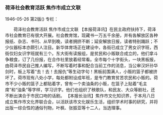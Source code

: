### 荷泽社会教育活跃  焦作市成立文联

1946-05-26
第2版()
专栏：

　　荷泽社会教育活跃
    焦作市成立文联
    【本报荷泽讯】在民主政府扶持下，荷泽市社会教育已有很大开展。社会教育馆，现藏书一万五千余册，并有各解放区各种报纸、杂志、书刊、从早到晚，读者拥挤不断；延安解放日报，读者特别踊跃；不少仪器标本亦颇引人注目。新华体育场正在建设中，各街已成立了男女识字班，西街仅妇女识字班就有三个。东大街有读报组，是贫民和小贩联合成立的，他们拿斗争粮食，订了几份报，在合作社里放着经常看。全市每个十字街头，一块黑板报，由荷泽市民自己推人编写，不断写着时事和配合当前工作的消息，当公审汉奸孙华剑时，板上写着“去！去！去报仇”等生动字句！黑板前围满人，小贩的篮子都被挤坏了。荷市现有八处小学，每处都附设成年班，是专门教育贫苦农民和小贩的。荷市不少小贩的篮子上都贴着字，曾有一个卖油条的小贩，在篮子上贴着“毛主席”和“油条”等字样，学习识字。他们也组织了秧歌队，和民友、大众等剧社，还不断出演合于市民口吻的话剧。
    【本报长治讯】焦作市文化知识界，于本月八日成立焦作市文化界联合会，以活跃该市文化娱乐生活，组织学术时事的研究，并将出版一综合性的通俗刊物，叶枫、张振亚等十二人，当选理事。
